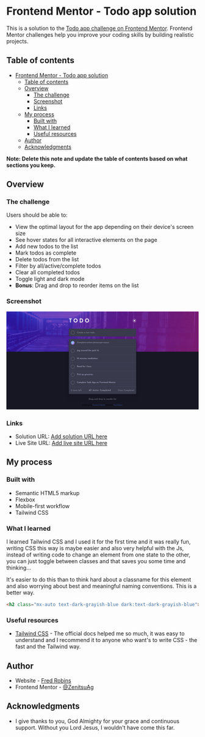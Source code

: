 # Frontend Mentor - Todo app solution

This is a solution to the [Todo app challenge on Frontend Mentor](https://www.frontendmentor.io/challenges/todo-app-Su1_KokOW). Frontend Mentor challenges help you improve your coding skills by building realistic projects. 

## Table of contents

- [Frontend Mentor - Todo app solution](#frontend-mentor---todo-app-solution)
  - [Table of contents](#table-of-contents)
  - [Overview](#overview)
    - [The challenge](#the-challenge)
    - [Screenshot](#screenshot)
    - [Links](#links)
  - [My process](#my-process)
    - [Built with](#built-with)
    - [What I learned](#what-i-learned)
    - [Useful resources](#useful-resources)
  - [Author](#author)
  - [Acknowledgments](#acknowledgments)

**Note: Delete this note and update the table of contents based on what sections you keep.**

## Overview

### The challenge

Users should be able to:

- View the optimal layout for the app depending on their device's screen size
- See hover states for all interactive elements on the page
- Add new todos to the list
- Mark todos as complete
- Delete todos from the list
- Filter by all/active/complete todos
- Clear all completed todos
- Toggle light and dark mode
- **Bonus**: Drag and drop to reorder items on the list

### Screenshot

![](./images/screenshot.png)

### Links

- Solution URL: [Add solution URL here](https://your-solution-url.com)
- Live Site URL: [Add live site URL here](https://your-live-site-url.com)

## My process

### Built with

- Semantic HTML5 markup
- Flexbox
- Mobile-first workflow
- Tailwind CSS


### What I learned

I learned Tailwind CSS and I used it for the first time and it was really fun, writing CSS this way is maybe easier and also very helpful with the Js, instead of writing code to change an element from one state to the other, you can just toggle between classes and that saves you some time and thinking...

It's easier to do this than to think hard about a classname for this element and also worrying about best and meaningful naming conventions. This is a better way.
```html
<h2 class="mx-auto text-dark-grayish-blue dark:text-dark-grayish-blue">Drag and drop to reorder list</h2>
```

### Useful resources

- [Tailwind CSS](https://www.tailwindcss.com) - The official docs helped me so much, it was easy to understand and I recommend it to anyone who want's to write CSS - the fast and the Tailwind way.

## Author

- Website - [Fred Robins](https://github.com/ZenitsuAg)
- Frontend Mentor - [@ZenitsuAg](https://www.frontendmentor.io/profile/ZenitsuAg)

## Acknowledgments

- I give thanks to you, God Almighty for your grace and continuous support. Without you Lord Jesus, I wouldn't have come this far.